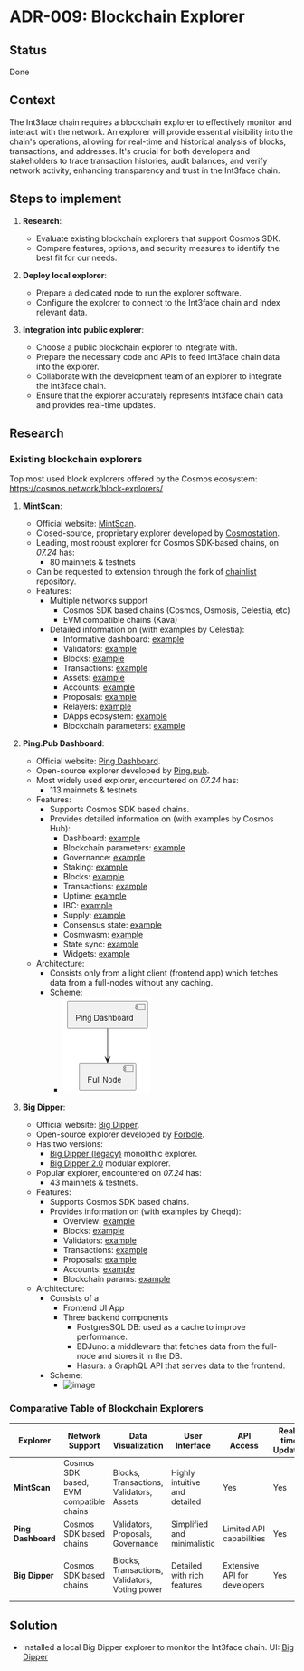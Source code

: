# ADR-009: Blockchain Explorer

## Status

Done

## Context

The Int3face chain requires a blockchain explorer to effectively monitor and interact with the network.
An explorer will provide essential visibility into the chain's operations, allowing for real-time and historical analysis of blocks, transactions, and addresses.
It's crucial for both developers and stakeholders to trace transaction histories, audit balances, and verify network activity, enhancing transparency and trust in the Int3face chain.

## Steps to implement

1. **Research**:
   - Evaluate existing blockchain explorers that support Cosmos SDK.
   - Compare features, options, and security measures to identify the best fit for our needs.

2. **Deploy local explorer**:
    - Prepare a dedicated node to run the explorer software.
    - Configure the explorer to connect to the Int3face chain and index relevant data.
   
3. **Integration into public explorer**:
   - Choose a public blockchain explorer to integrate with.
   - Prepare the necessary code and APIs to feed Int3face chain data into the explorer.
   - Collaborate with the development team of an explorer to integrate the Int3face chain.
   - Ensure that the explorer accurately represents Int3face chain data and provides real-time updates.

## Research

### Existing blockchain explorers

Top most used block explorers offered by the Cosmos ecosystem: https://cosmos.network/block-explorers/

1. **MintScan**:
   - Official website: [MintScan](https://www.mintscan.io/).
   - Closed-source, proprietary explorer developed by [Cosmostation](https://cosmostation.io/).
   - Leading, most robust explorer for Cosmos SDK-based chains, on *07.24* has:
     - 80 mainnets & testnets
   - Can be requested to extension through the fork of [chainlist](https://github.com/cosmostation/chainlist) repository.
   - Features:
     - Multiple networks support
       - Cosmos SDK based chains (Cosmos, Osmosis, Celestia, etc)
       - EVM compatible chains (Kava)
     - Detailed information on (with examples by Celestia):
       - Informative dashboard: [example](https://www.mintscan.io/celestia)
       - Validators: [example](https://www.mintscan.io/celestia/validators)
       - Blocks: [example](https://www.mintscan.io/celestia/block)
       - Transactions: [example](https://www.mintscan.io/celestia/tx)
       - Assets: [example](https://www.mintscan.io/celestia/assets)
       - Accounts: [example](https://www.mintscan.io/celestia/address)
       - Proposals: [example](https://www.mintscan.io/celestia/proposals)
       - Relayers: [example](https://www.mintscan.io/celestia/relayers)
       - DApps ecosystem: [example](https://www.mintscan.io/celestia/ecosystem)
       - Blockchain parameters: [example](https://www.mintscan.io/celestia/parameters)

2. **Ping.Pub Dashboard**:
    - Official website: [Ping Dashboard](https://ping.pub/).
    - Open-source explorer developed by [Ping.pub](https://github.com/ping-pub).
    - Most widely used explorer, encountered on *07.24* has:
      - 113 mainnets & testnets.
    - Features:
      - Supports Cosmos SDK based chains.
      - Provides detailed information on (with examples by Cosmos Hub):
        - Dashboard: [example](https://ping.pub/cosmos)
        - Blockchain parameters: [example](https://ping.pub/cosmos/parameters)
        - Governance: [example](https://ping.pub/cosmos/gov)
        - Staking: [example](https://ping.pub/cosmos/staking)
        - Blocks: [example](https://ping.pub/cosmos/block)
        - Transactions: [example](https://ping.pub/cosmos/tx)
        - Uptime: [example](https://ping.pub/cosmos/uptime)
        - IBC: [example](https://ping.pub/cosmos/ibc/connection/connection-0)
        - Supply: [example](https://ping.pub/cosmos/supply)
        - Consensus state: [example](https://ping.pub/cosmos/consensus)
        - Cosmwasm: [example](https://ping.pub/cosmos/cosmwasm)
        - State sync: [example](https://ping.pub/cosmos/statesync)
        - Widgets: [example](https://ping.pub/cosmos/widget)
    - Architecture:
      - Consists only from a light client (frontend app) which fetches data from a full-nodes without any caching.
      - Scheme:
        + ![image](/img/common/ping_pub_architecture.png)

3. **Big Dipper**:
    - Official website: [Big Dipper](https://bigdipper.io/).
    - Open-source explorer developed by [Forbole](https://forbole.com/).
    - Has two versions:
      - [Big Dipper (legacy)](https://github.com/forbole/big-dipper) monolithic explorer.
      - [Big Dipper 2.0](https://github.com/forbole/big-dipper-2.0-cosmos) modular explorer.
    - Popular explorer, encountered on *07.24* has:
      - 43 mainnets & testnets. 
    - Features:
      - Supports Cosmos SDK based chains.
      - Provides information on (with examples by Cheqd):
        - Overview: [example](https://explorer.cheqd.io/)
        - Blocks: [example](https://explorer.cheqd.io/blocks)
        - Validators: [example](https://explorer.cheqd.io/validators)
        - Transactions: [example](https://explorer.cheqd.io/transactions)
        - Proposals: [example](https://explorer.cheqd.io/proposals)
        - Accounts: [example](https://explorer.cheqd.io/accounts)
        - Blockchain params: [example](https://explorer.cheqd.io/params)
    - Architecture:
      - Consists of a 
        - Frontend UI App
        - Three backend components 
          - PostgresSQL DB: used as a cache to improve performance.
          - BDJuno: a middleware that fetches data from the full-node and stores it in the DB.
          - Hasura: a GraphQL API that serves data to the frontend.
      - Scheme:
        + ![image](../img/big_dipper_architecture.png)

### Comparative Table of Blockchain Explorers

| Explorer           | Network Support                         | Data Visualization                             | User Interface                | API Access                   | Real-time Updates | Search Functionality                                 | Customizability           | Security Features                  | Mobile Responsiveness  | Integration Ease        |
|--------------------|-----------------------------------------|------------------------------------------------|-------------------------------|------------------------------|-------------------|------------------------------------------------------|---------------------------|------------------------------------|------------------------|-------------------------|
| **MintScan**       | Cosmos SDK based, EVM compatible chains | Blocks, Transactions, Validators, Assets       | Highly intuitive and detailed | Yes                          | Yes               | Transactions, blocks, addresses                      | Limited                   | Standard HTTPS and data validation | Fully responsive       | Moderate to high        |
| **Ping Dashboard** | Cosmos SDK based chains                 | Validators, Proposals, Governance              | Simplified and minimalistic   | Limited API capabilities     | Yes               | Limited to blocks and validators                     | High (modular components) | Basic security measures            | Responsive             | High                    |
| **Big Dipper**     | Cosmos SDK based chains                 | Blocks, Transactions, Validators, Voting power | Detailed with rich features   | Extensive API for developers | Yes               | Extensive, including transactions, blocks, addresses | Moderate                  | HTTPS, rate limiting               | Fully responsive       | High                    |


## Solution

- Installed a local Big Dipper explorer to monitor the Int3face chain. UI: [Big Dipper](http://95.217.153.1:13005/int3face)

